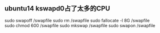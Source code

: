 ## ubuntu14 kswapd0占了太多的CPU


sudo swapoff /swapfile
sudo rm  /swapfile
sudo fallocate -l 8G /swapfile
sudo chmod 600 /swapfile
sudo mkswap /swapfile
sudo swapon /swapfile

